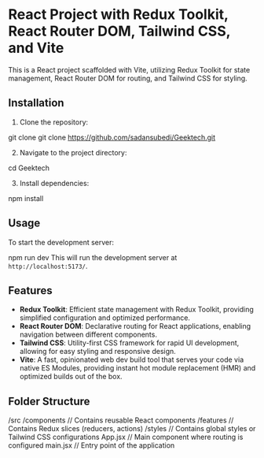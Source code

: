 # React Project with Redux Toolkit, React Router DOM, Tailwind CSS, and Vite

This is a React project scaffolded with Vite, utilizing Redux Toolkit for state management, React Router DOM for routing, and Tailwind CSS for styling.

## Installation

1. Clone the repository:

git clone git clone https://github.com/sadansubedi/Geektech.git


2. Navigate to the project directory:

cd Geektech

3. Install dependencies:

npm install
## Usage

To start the development server:

npm run dev
This will run the development server at `http://localhost:5173/`.

## Features

- **Redux Toolkit**: Efficient state management with Redux Toolkit, providing simplified configuration and optimized performance.
- **React Router DOM**: Declarative routing for React applications, enabling navigation between different components.
- **Tailwind CSS**: Utility-first CSS framework for rapid UI development, allowing for easy styling and responsive design.
- **Vite**: A fast, opinionated web dev build tool that serves your code via native ES Modules, providing instant hot module replacement (HMR) and optimized builds out of the box.

## Folder Structure

/src
/components // Contains reusable React components
/features // Contains Redux slices (reducers, actions)
/styles // Contains global styles or Tailwind CSS configurations
App.jsx // Main component where routing is configured
main.jsx // Entry point of the application
